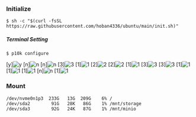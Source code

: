 ### Initialize

```
$ sh -c "$(curl -fsSL https://raw.githubusercontent.com/hoban4336/ubuntu/main/init.sh)"
```

##### Terminal Setting
```
$ p10k configure
```

[y]![y](./resource/1.png)
[n]![n](./resource/2.png)
[n]![n](./resource/3.png)
[3]![3](./resource/4.png)
[1]![1](./resource/5.png)
[2]![2](./resource/6.png)
[2]![2](./resource/6.png)
[1]![1](./resource/7.png)
[3]![3](./resource/8.png)
[3]![3](./resource/9.png)
[1]![1](./resource/10.png)
[1]![1](./resource/11.png)
[1]![1](./resource/12.png)
[n]![n](./resource/13.png)
[1]![1](./resource/14.png)


### Mount
```
/dev/nvme0n1p3  233G   13G  209G    6% /
/dev/sda2        91G   28K   86G    1% /mnt/storage
/dev/sda3        92G   24K   87G    1% /mnt/minio
```